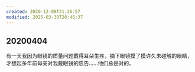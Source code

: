 ```yaml
---
created: 2020-12-08T21:26:57
modified: 2025-03-30T20:46:37
---
```

## 20200404

有一天我因为眼镜的质量问题戴得耳朵生疼，摘下眼镜摸了摸许久未碰触的眼睛，才想起多年前母亲对我戴眼镜的忠告......他们总是对的。
